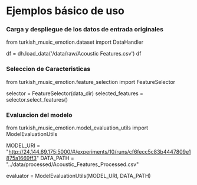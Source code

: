 # Ejemplos básico de uso

### Carga y despliegue de los datos de entrada originales

from turkish_music_emotion.dataset import DataHandler

df = dh.load_data('/data/raw/Acoustic Features.csv')
df

### Seleccion de Caracteristicas

from turkish_music_emotion.feature_selection import FeatureSelector

selector = FeatureSelector(data_dir)
selected_features = selector.select_features()

### Evaluacion del modelo

from turkish_music_emotion.model_evaluation_utils import ModelEvaluationUtils

MODEL_URI = "http://24.144.69.175:5000/#/experiments/10/runs/cf6fecc5c83b4447809e1875a1669ff3"
DATA_PATH = "../data/processed/Acoustic_Features_Processed.csv"

evaluator = ModelEvaluationUtils(MODEL_URI, DATA_PATH)

